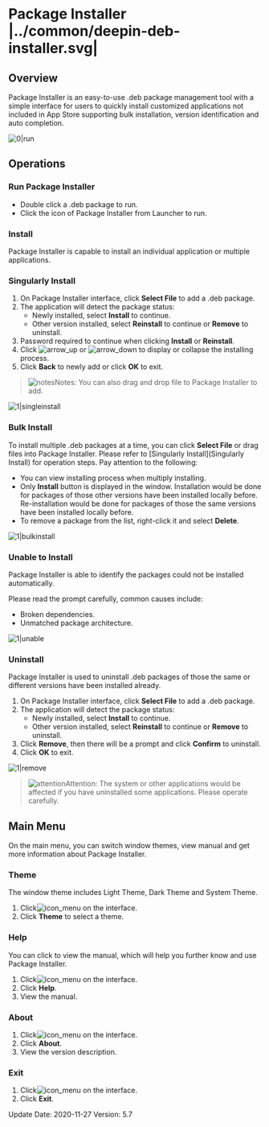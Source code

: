 # Package Installer |../common/deepin-deb-installer.svg|

## Overview

Package Installer is an easy-to-use .deb package management tool with a simple interface for users to quickly install customized applications not included in App Store supporting bulk installation, version identification and auto completion.  

![0|run](jpg/run.png)


## Operations

### Run Package Installer

- Double click a .deb package to run.
- Click the icon of Package Installer from Launcher to run. 

### Install

Package Installer is capable to install an individual application or multiple applications.

### Singularly Install

1. On Package Installer interface, click **Select File** to add a .deb package.
2. The application will detect the package status:
   - Newly installed, select **Install** to continue.
   - Other version installed, select **Reinstall** to continue or **Remove** to uninstall.
3. Password required to continue when clicking **Install** or **Reinstall**.
4. Click ![arrow_up](icon/arrow_up.svg) or ![arrow_down](icon/arrow_down.svg) to display or collapse the installing process.
5. Click **Back** to newly add or click **OK** to exit.


> ![notes](icon/notes.svg)Notes: You can also drag and drop file to Package Installer to add.

![1|singleinstall](jpg/singleinstall.png)

### Bulk Install

To install multiple .deb packages at a time, you can click **Select File** or drag files into Package Installer. Please refer to [Singularly Install](Singularly Install) for operation steps. Pay attention to the following:

- You can view installing process when multiply installing.
- Only **Install** button is displayed in the window. Installation would be done for packages of those other versions have been installed locally before. Re-installation would be done for packages of those the same versions have been installed locally before.
- To remove a package from the list, right-click it and select **Delete**. 

![1|bulkinstall](jpg/bulkinstall.png)

### Unable to Install

Package Installer is able to identify the packages could not be installed automatically.

Please read the prompt carefully, common causes include: 

- Broken dependencies.
- Unmatched package architecture.

![1|unable](jpg/unable.png)

### Uninstall

Package Installer is used to uninstall .deb packages of those the same or different versions have been installed already. 

1. On Package Installer interface, click **Select File** to add a .deb package.
2. The application will detect the package status:
   - Newly installed, select **Install** to continue.
   - Other version installed, select **Reinstall** to continue or **Remove** to uninstall.
3. Click **Remove**, then there will be a prompt and click **Confirm** to uninstall.
4. Click **OK** to exit.

![1|remove](jpg/remove.png)

> ![attention](icon/attention.svg)Attention: The system or other applications would be affected if you have uninstalled some applications. Please operate carefully. 

## Main Menu

On the main menu, you can switch window themes, view manual and get more information about Package Installer.

### Theme

The window theme includes Light Theme, Dark Theme and System Theme.

1.   Click![icon_menu](icon/icon_menu.svg) on the interface.
2.   Click **Theme** to select a theme.

### Help

You can click to view the manual, which will help you further know and use Package Installer.

1. Click![icon_menu](icon/icon_menu.svg) on the interface.
2. Click **Help**.
3. View the manual.

### About

1. Click![icon_menu](icon/icon_menu.svg) on the interface.
2. Click **About**.
3. View the version description.

### Exit

1. Click![icon_menu](icon/icon_menu.svg) on the interface.
2. Click **Exit**.

<div class="version-info"><span>Update Date: 2020-11-27</span><span> Version: 5.7</span></div>